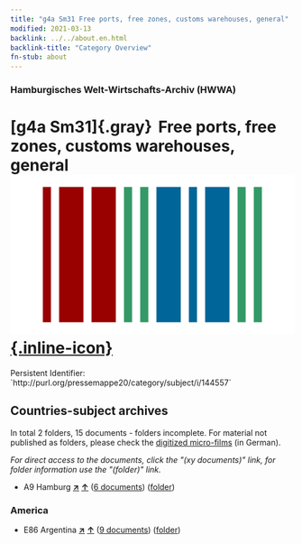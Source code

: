 ```yaml
---
title: "g4a Sm31 Free ports, free zones, customs warehouses, general"
modified: 2021-03-13
backlink: ../../about.en.html
backlink-title: "Category Overview"
fn-stub: about
---
```


### Hamburgisches Welt-Wirtschafts-Archiv (HWWA)

# [g4a Sm31]{.gray}&#8201; Free ports, free zones, customs warehouses, general &#160; [![Wikidata](/images/Wikidata-logo.svg "Wikidata"){.inline-icon}](http://www.wikidata.org/entity/Q104700061)

<div class="hint">Persistent Identifier: `http://purl.org/pressemappe20/category/subject/i/144557`</div>







## Countries-subject archives





In total 2 folders, 15 documents - folders incomplete.
For material not published as folders, please check the [digitized micro-films](/film/h1_sh.de.html) (in German).

_For direct access to the documents, click the "(xy documents)" link, for folder information use the "(folder)" link._


- A9 Hamburg [**&nearr;**](../../../geo/i/140905/about.en.html "Hamburg (all folders)") [**&uarr;**](../../../geo/about.en.html#A9 "Country category system") (<a href="https://pm20.zbw.eu/iiifview/folder/sh/140905,144557" title="about: Hamburg : Free ports, free zones, customs warehouses, general" target="_blank">6 documents</a>) ([folder](../../../../folder/sh/1409xx/140905/1445xx/144557/about.en.html))

### America

- E86 Argentina [**&nearr;**](../../../geo/i/141692/about.en.html "Argentina (all folders)") [**&uarr;**](../../../geo/about.en.html#E86 "Country category system") (<a href="https://pm20.zbw.eu/iiifview/folder/sh/141692,144557" title="about: Argentina : Free ports, free zones, customs warehouses, general" target="_blank">9 documents</a>) ([folder](../../../../folder/sh/1416xx/141692/1445xx/144557/about.en.html))








